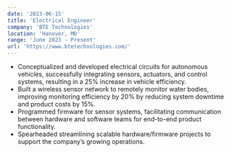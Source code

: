 ```yaml
---
date: '2023-06-15'
title: 'Electrical Engineer'
company: 'BTE Technologies'
location: 'Hanover, MD'
range: 'June 2023 - Present'
url: 'https://www.btetechnologies.com/'
---
```


- Conceptualized and developed electrical circuits for autonomous vehicles, successfully integrating sensors, actuators, and control systems, resulting in a 25% increase in vehicle efficiency.
- Built a wireless sensor network to remotely monitor water bodies, improving monitoring efficiency by 20% by reducing system downtime and product costs by 15%.
- Programmed firmware for sensor systems, facilitating communication between hardware and software teams for end-to-end product functionality.
- Spearheaded streamlining scalable hardware/firmware projects to support the company’s growing operations.

